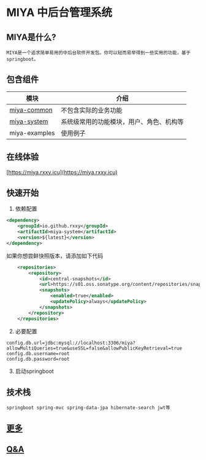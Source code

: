 # MIYA 中后台管理系统

## MIYA是什么?
    MIYA是一个追求简单易用的中后台软件开发包。你可以轻而易举得到一些实用的功能，基于springboot。

## 包含组件

|   模块   |   介绍   |
| ---- | ---- |
|  [miya-common](./miya-common/README.md)    |  不包含实际的业务功能    |
|  [miya-system](./miya-system/README.md)    |  系统级常用的功能模块，用户、角色、机构等    |
|  miya-examples    | 使用例子     |

## 在线体验
[https://miya.rxxy.icu](https://miya.rxxy.icu)

## 快速开始
1. 依赖配置
```xml
<dependency>
    <groupId>io.github.rxxy</groupId>
    <artifactId>miya-system</artifactId>
    <version>${latest}</version>
</dependency>
```
如果你想尝鲜快照版本，请添加如下代码
```xml
    <repositories>
        <repository>
            <id>central-snapshots</id>
            <url>https://s01.oss.sonatype.org/content/repositories/snapshots/</url>
            <snapshots>
                <enabled>true</enabled>
                <updatePolicy>always</updatePolicy>
            </snapshots>
        </repository>
    </repositories>
```

2. 必要配置
```shell
config.db.url=jdbc:mysql://localhost:3306/miya?allowMultiQueries=true&useSSL=false&allowPublicKeyRetrieval=true
config.db.username=root
config.db.password=root
```
3. 启动springboot

## 技术栈
    springboot spring-mvc spring-data-jpa hibernate-search jwt等

## [更多]()

## [Q&A]()


